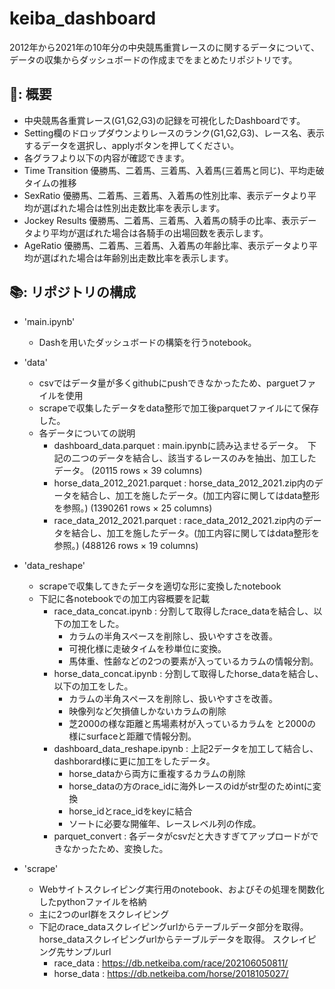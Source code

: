 # keiba_dashboard
2012年から2021年の10年分の中央競馬重賞レースのに関するデータについて、データの収集からダッシュボードの作成までをまとめたリポジトリです。  

## 🐴: 概要  
* 中央競馬各重賞レース(G1,G2,G3)の記録を可視化したDashboardです。
* Setting欄のドロップダウンよりレースのランク(G1,G2,G3)、レース名、表示するデータを選択し、applyボタンを押してください。
* 各グラフより以下の内容が確認できます。
* Time Transition 優勝馬、二着馬、三着馬、入着馬(三着馬と同じ)、平均走破タイムの推移
* SexRatio 優勝馬、二着馬、三着馬、入着馬の性別比率、表示データより平均が選ばれた場合は性別出走数比率を表示します。
* Jockey Results 優勝馬、二着馬、三着馬、入着馬の騎手の比率、表示データより平均が選ばれた場合は各騎手の出場回数を表示します。
* AgeRatio 優勝馬、二着馬、三着馬、入着馬の年齢比率、表示データより平均が選ばれた場合は年齢別出走数比率を表示します。

## 📚: リポジトリの構成  

* 'main.ipynb'
  * Dashを用いたダッシュボードの構築を行うnotebook。
   
* 'data'
  * csvではデータ量が多くgithubにpushできなかったため、parguetファイルを使用
  * scrapeで収集したデータをdata整形で加工後parquetファイルにて保存した。
  * 各データについての説明
    * dashboard_data.parquet : main.ipynbに読み込ませるデータ。　下記の二つのデータを結合し、該当するレースのみを抽出、加工したデータ。
    (20115 rows × 39 columns)
    * horse_data_2012_2021.parquet : horse_data_2012_2021.zip内のデータを結合し、加工を施したデータ。(加工内容に関してはdata整形を参照。)
    (1390261 rows × 25 columns)
    * race_data_2012_2021.parquet : race_data_2012_2021.zip内のデータを結合し、加工を施したデータ。(加工内容に関してはdata整形を参照。)
    (488126 rows × 19 columns)
      
* 'data_reshape'
  * scrapeで収集してきたデータを適切な形に変換したnotebook
  * 下記に各notebookでの加工内容概要を記載
    * race_data_concat.ipynb : 分割して取得したrace_dataを結合し、以下の加工をした。
      *  カラムの半角スペースを削除し、扱いやすさを改善。
      *  可視化様に走破タイムを秒単位に変換。
      *  馬体重、性齢などの2つの要素が入っているカラムの情報分割。
    * horse_data_concat.ipynb : 分割して取得したhorse_dataを結合し、以下の加工をした。
      *  カラムの半角スペースを削除し、扱いやすさを改善。
      *  映像列など欠損値しかないカラムの削除
      *  芝2000の様な距離と馬場素材が入っているカラムを
         と2000の様にsurfaceと距離で情報分割。
    * dashboard_data_reshape.ipynb : 上記2データを加工して結合し、dashborard様に更に加工をしたデータ。
      * horse_dataから両方に重複するカラムの削除
      * horse_dataの方のrace_idに海外レースのidがstr型のためintに変換
      * horse_idとrace_idをkeyに結合
      * ソートに必要な開催年、レースレベル列の作成。
    * parquet_convert : 各データがcsvだと大きすぎてアップロードができなかったため、変換した。

* 'scrape'
  *  Webサイトスクレイピング実行用のnotebook、およびその処理を関数化したpythonファイルを格納
  *  主に2つのurl群をスクレイピング
  *  下記のrace_dataスクレイピングurlからテーブルデータ部分を取得。
     horse_dataスクレイピングurlからテーブルデータを取得。
     スクレイピング先サンプルurl
     * race_data : https://db.netkeiba.com/race/202106050811/
     * horse_data : https://db.netkeiba.com/horse/2018105027/

